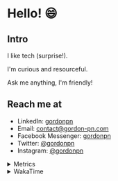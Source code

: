 # Hello! 😄

## Intro

I like tech (surprise!).

I'm curious and resourceful.

Ask me anything, I'm friendly!

## Reach me at

- LinkedIn: [gordonpn](https://www.linkedin.com/in/gordonpn/)
- Email: [contact@gordon-pn.com](mailto:contact@gordon-pn.com)
- Facebook Messenger: [gordonpn](https://www.messenger.com/t/Gordonpn)
- Twitter: [@gordonpn](https://twitter.com/Gordonpn)
- Instagram: [@gordonpn](https://www.instagram.com/gordonpn/)

<details>
  <summary>Metrics</summary>

  <img align="center" src="https://github.com/gordonpn/gordonpn/blob/master/github-metrics.svg" alt="GitHub Metrics">

</details>

<details>
  <summary>WakaTime</summary>

  <!--START_SECTION:waka-->
📊 **This Week I Spent My Time On** 

```text
💬 Programming Languages: 
TypeScript               13 hrs 11 mins      ████████████░░░░░░░░░░░░░   47.71 % 
Java                     10 hrs 2 mins       █████████░░░░░░░░░░░░░░░░   36.32 % 
Brazil Dependency Config 2 hrs 22 mins       ██░░░░░░░░░░░░░░░░░░░░░░░   08.59 % 
JSON                     52 mins             █░░░░░░░░░░░░░░░░░░░░░░░░   03.16 % 
XML                      26 mins             ░░░░░░░░░░░░░░░░░░░░░░░░░   01.58 % 

🔥 Editors: 
VS Code                  14 hrs 21 mins      █████████████░░░░░░░░░░░░   51.91 % 
IntelliJ IDEA            13 hrs 18 mins      ████████████░░░░░░░░░░░░░   48.09 % 
```


 Last Updated on 01/09/2024 16:23:50 UTC
<!--END_SECTION:waka-->
</details>
